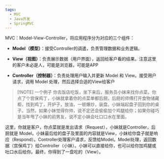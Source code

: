 ```yaml
---
tags:
  - MVC
  - Java开发
  - SpringMVC
---
```

MVC：Model-View-Controller，将应用程序分为对应的三个组件：
- **Model（模型）**：接受Controller的调遣，负责管理数据和业务逻辑。
    
- **View（视图）**：负责展示数据（用户界面），返回给客户看的结果。注意这里的客户未必是人，可能是浏览器，可能是APP
    
- **Controller（控制器）**：负责处理用户输入并更新 Model 和 View。接受用户请求，调用 Model 处理，然后选择合适的View给客户


> [!NOTE] 一个例子
> 你去饭店吃饭，坐下来后，服务员小妹来找你点菜。你点了个宫保鸡丁，小妹就拿着你的点菜单都后厨。后厨的师傅打开食物储藏柜，找到鸡丁，开炉子，放油，一顿爆炒，装盘。小妹端起盘子回到你的桌子。当然，如果小妹觉得你帅，说不定还会偷偷加个鸡腿给你；如果你碰巧是当年甩了小妹的前男友，说不定小妹会吐口口水在里面。

这里，你就是客户，你点菜就是发出请求（Request），小妹就是Controller，后厨就是 Model，小妹最后给的盘子及里面的内容就是View，小妹给你盘子就是响应（Respond）。Controller处理客户请求，反馈给Model。Model处理，返回数据（宫保鸡丁）给Controller（小妹）。小妹可以直接给你，也可以给你加鸡腿或吐口水后给你。最终，你得到了一盘吃的（View）。
